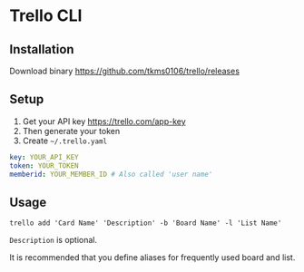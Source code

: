 # Trello CLI

## Installation

Download binary
https://github.com/tkms0106/trello/releases

## Setup

1. Get your API key
https://trello.com/app-key
1. Then generate your token
1. Create `~/.trello.yaml`

```yaml
key: YOUR_API_KEY
token: YOUR_TOKEN
memberid: YOUR_MEMBER_ID # Also called 'user name'
```

## Usage

```
trello add 'Card Name' 'Description' -b 'Board Name' -l 'List Name'
```

`Description` is optional.

It is recommended that you define aliases for frequently used board and list.
